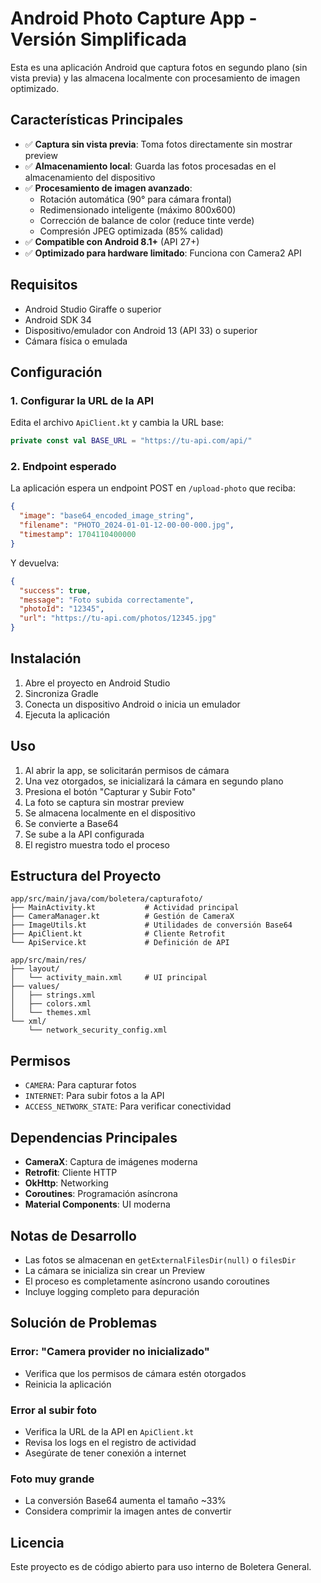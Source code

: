 # Android Photo Capture App - Versión Simplificada

Esta es una aplicación Android que captura fotos en segundo plano (sin vista previa) y las almacena localmente con procesamiento de imagen optimizado.

## Características Principales

- ✅ **Captura sin vista previa**: Toma fotos directamente sin mostrar preview
- ✅ **Almacenamiento local**: Guarda las fotos procesadas en el almacenamiento del dispositivo
- ✅ **Procesamiento de imagen avanzado**:
  - Rotación automática (90° para cámara frontal)
  - Redimensionado inteligente (máximo 800x600)
  - Corrección de balance de color (reduce tinte verde)
  - Compresión JPEG optimizada (85% calidad)
- ✅ **Compatible con Android 8.1+** (API 27+)
- ✅ **Optimizado para hardware limitado**: Funciona con Camera2 API

## Requisitos

- Android Studio Giraffe o superior
- Android SDK 34
- Dispositivo/emulador con Android 13 (API 33) o superior
- Cámara física o emulada

## Configuración

### 1. Configurar la URL de la API

Edita el archivo `ApiClient.kt` y cambia la URL base:

```kotlin
private const val BASE_URL = "https://tu-api.com/api/"
```

### 2. Endpoint esperado

La aplicación espera un endpoint POST en `/upload-photo` que reciba:

```json
{
  "image": "base64_encoded_image_string",
  "filename": "PHOTO_2024-01-01-12-00-00-000.jpg",
  "timestamp": 1704110400000
}
```

Y devuelva:

```json
{
  "success": true,
  "message": "Foto subida correctamente",
  "photoId": "12345",
  "url": "https://tu-api.com/photos/12345.jpg"
}
```

## Instalación

1. Abre el proyecto en Android Studio
2. Sincroniza Gradle
3. Conecta un dispositivo Android o inicia un emulador
4. Ejecuta la aplicación

## Uso

1. Al abrir la app, se solicitarán permisos de cámara
2. Una vez otorgados, se inicializará la cámara en segundo plano
3. Presiona el botón "Capturar y Subir Foto"
4. La foto se captura sin mostrar preview
5. Se almacena localmente en el dispositivo
6. Se convierte a Base64
7. Se sube a la API configurada
8. El registro muestra todo el proceso

## Estructura del Proyecto

```
app/src/main/java/com/boletera/capturafoto/
├── MainActivity.kt           # Actividad principal
├── CameraManager.kt          # Gestión de CameraX
├── ImageUtils.kt             # Utilidades de conversión Base64
├── ApiClient.kt              # Cliente Retrofit
└── ApiService.kt             # Definición de API

app/src/main/res/
├── layout/
│   └── activity_main.xml     # UI principal
├── values/
│   ├── strings.xml
│   ├── colors.xml
│   └── themes.xml
└── xml/
    └── network_security_config.xml
```

## Permisos

- `CAMERA`: Para capturar fotos
- `INTERNET`: Para subir fotos a la API
- `ACCESS_NETWORK_STATE`: Para verificar conectividad

## Dependencias Principales

- **CameraX**: Captura de imágenes moderna
- **Retrofit**: Cliente HTTP
- **OkHttp**: Networking
- **Coroutines**: Programación asíncrona
- **Material Components**: UI moderna

## Notas de Desarrollo

- Las fotos se almacenan en `getExternalFilesDir(null)` o `filesDir`
- La cámara se inicializa sin crear un Preview
- El proceso es completamente asíncrono usando coroutines
- Incluye logging completo para depuración

## Solución de Problemas

### Error: "Camera provider no inicializado"
- Verifica que los permisos de cámara estén otorgados
- Reinicia la aplicación

### Error al subir foto
- Verifica la URL de la API en `ApiClient.kt`
- Revisa los logs en el registro de actividad
- Asegúrate de tener conexión a internet

### Foto muy grande
- La conversión Base64 aumenta el tamaño ~33%
- Considera comprimir la imagen antes de convertir

## Licencia

Este proyecto es de código abierto para uso interno de Boletera General.
